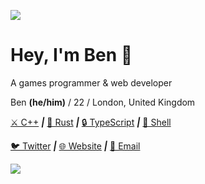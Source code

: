 <!--
**NuroDev/NuroDev** is a ✨ _special_ ✨ repository because its `README.md` (this file) appears on your GitHub profile.

Here are some ideas to get you started:

- 🔭 I’m currently working on ...
- 🌱 I’m currently learning ...
- 👯 I’m looking to collaborate on ...
- 🤔 I’m looking for help with ...
- 💬 Ask me about ...
- 📫 How to reach me: ...
- 😄 Pronouns: ...
- ⚡ Fun fact: ...
-->

![](https://i.imgur.com/4M7IWwP.gif)

# Hey, I'm Ben 👋
A games programmer & web developer

Ben **(he/him)** / 22 / London, United Kingdom

[⚔️ C++](https://github.com/NuroDev?tab=repositories&q=&type=&language=c%2B%2B) ***|*** [🦀 Rust](https://github.com/NuroDev?tab=repositories&q=&type=&language=rust) ***|*** [🔒 TypeScript](https://github.com/NuroDev?tab=repositories&q=&type=&language=typescript) ***|*** [🔧 Shell](https://github.com/NuroDev?tab=repositories&q=&type=&language=shell) 

[🐦 Twitter](https://www.twitter.com/nurodev/) ***|*** [🌐 Website](https://nuro.sh/) ***|*** [📧 Email](mailto:me@nuro.sh)

![](https://i.imgur.com/4M7IWwP.gif)
